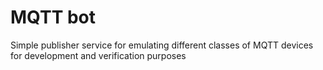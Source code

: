 # MQTT bot

Simple publisher service for emulating different classes of MQTT devices 
for development and verification purposes